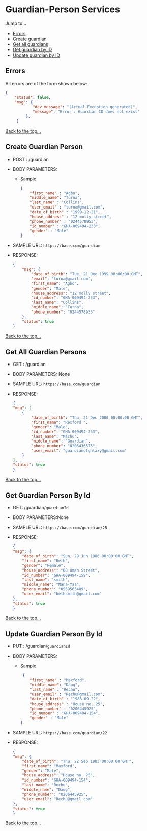 # Guardian-Person Services

Jump to...
- [Errors](#errors)
- [Create guardian](#create-guardian-person)
- [Get all guardians](#get-all-guardian-persons)
- [Get guardian by ID](#get-guardian-person-by-id)
- [Update guardian by ID](#update-guardian-person-by-id)


## Errors
All errors are of the form shown below:
```json
{
    "status": false,
    "msg": {
            "dev_message": "(Actual Exception generated)",
            "message": "Error : Guardian ID does not exist"
         },
     }
```
[Back to the top...](#guardian-person-services)




## Create Guardian Person		
- POST : /guardian      
- BODY PARAMETERS: 	
    - Sample
        ```json
        {
            "first_name" : "Agbo",
            "middle_name": "Turna",
            "last_name" : "Collins",
            "user_email" : "turna@gmail.com",
            "date_of_birth" : "1999-12-21",
            "house_address" : "12 molly street",
            "phone_number" : "0244578953",
            "id_number" : "GHA-009494-233",
            "gender" : "Male"
        }
        ```
- SAMPLE URL: `https://base.com/guardian`   

- RESPONSE:
    ```json
    {
        "msg": {
            "date_of_birth": "Tue, 21 Dec 1999 00:00:00 GMT",
            "email": "turna@gmail.com",
            "first_name": "Agbo",
            "gender": "Male",
            "house_address": "12 molly street",
            "id_number": "GHA-009494-233",
            "last_name": "Collins",
            "middle_name": "Turna",
            "phone_number": "0244578953"
        },
        "status": true
    }
    ```     
[Back to the top...](#guardian-person-services)

## Get All Guardian Persons	        	
- GET : /guardian 

- BODY PARAMETERS: None 

- SAMPLE URL: `https://base.com/guardian` 

- RESPONSE:
    ```json
    {
    "msg": [
        {
            "date_of_birth": "Thu, 21 Dec 2000 00:00:00 GMT",
            "first_name": "Rexford ",
            "gender": "Male",
            "id_number": "GHA-009494-233",
            "last_name": "Machu",
            "middle_name": "Guardian",
            "phone_number": "0206436575",
            "user_email": "guardianofgalaxy@gmail.com"
        }
    ],
    "status": true
    }
    ``` 
[Back to the top...](#guardian-person-services)

## Get Guardian Person By Id
- GET: /guardian/`guardianId`

- BODY PARAMETERS:None

- SAMPLE URL: `https://base.com/guardian/25` 

- RESPONSE: 
    ```json
  {
    "msg": {
        "date_of_birth": "Sun, 29 Jun 1986 00:00:00 GMT",
        "first_name": "Beth",
        "gender": "Female",
        "house_address": "08 Oman Street",
        "id_number": "GHA-009494-159",
        "last_name": "smith",
        "middle_name": "Nana-Yaa",
        "phone_number": "0559565489",
        "user_email": "bethsmith@gmail.com"
    },
    "status": true
   }
    ```    
[Back to the top...](#guardian-person-services)

## Update Guardian Person By Id		
- PUT : /guardian/`guardianId` 

- BODY PARAMETERS: 
    - Sample
        ```json
         {
            "first_name" : "Maxford",
            "middle_name": "Daug",
            "last_name" : "Rechu",
            "user_email" : "Rechu@gmail.com",
            "date_of_birth" : "1983-09-22",
            "house_address" : "House no. 25",
            "phone_number" : "0206445925",
            "id_number" : "GHA-009494-154",
            "gender" : "Male"
        }
        ```
- SAMPLE URL: `https://base.com/guardian/22` 

- RESPONSE:
    ```json
   {
    "msg": {
        "date_of_birth": "Thu, 22 Sep 1983 00:00:00 GMT",
        "first_name": "Maxford",
        "gender": "Male",
        "house_address": "House no. 25",
        "id_number": "GHA-009494-154",
        "last_name": "Rechu",
        "middle_name": "Daug",
        "phone_number": "0206445925",
        "user_email": "Rechu@gmail.com"
    },
    "status": true
   }
    ```    
[Back to the top...](#guardian-person-services)